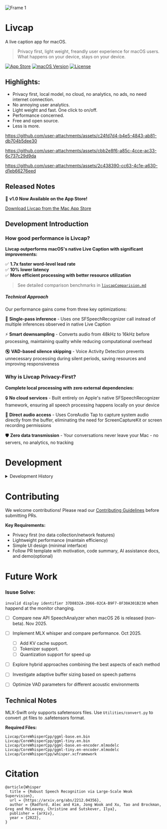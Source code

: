 
![Frame 1](https://github.com/user-attachments/assets/2146ec4c-28a3-431e-89f8-7cf505e40066)


# Livcap


A live caption app for macOS. 
>Privacy first, light weight, freandly user experience for macOS users.
>What happens on your device, stays on your device. 


[![App Store](https://img.shields.io/badge/App%20Store-Available%20Now-blue?style=for-the-badge&logo=apple&logoColor=white)](https://apps.apple.com/us/app/livcap/id6748108138?mt=12)  [![macOS Version](https://img.shields.io/badge/macOS-15.0+-red?style=for-the-badge&logo=apple&logoColor=white)](https://www.apple.com/macos/) [![License](https://img.shields.io/badge/License-MIT-green?style=for-the-badge)](LICENSE)


## Highlights:
- Privacy first, local model, no cloud, no analytics, no ads, no need internet connection. 
- No annoying user analytics.
- Light weight and fast. One click to on/off.
- Performance concerned. 
- Free and open source. 
- Less is more. 






https://github.com/user-attachments/assets/c24fd7d4-b4e5-4843-ab81-db704b5dee30




https://github.com/user-attachments/assets/cbb2e8f6-a85c-4cce-ac33-6c737c29d9da


https://github.com/user-attachments/assets/2c438390-cc63-4c1e-a630-d1eb66276eed



## Released Notes
🎉 **v1.0 Now Available on the App Store!**

[Download Livcap from the Mac App Store](https://apps.apple.com/us/app/livcap/id6748108138?mt=12) 



## Development Introduction

### How good performance is Livcap? 


**Livcap outperforms macOS's native Live Caption with significant improvements:**

✅ **1.7x faster word-level lead rate**  
✅ **10% lower latency**  
✅ **More efficient processing with better resource utilization**

> See detailed comparison benchmarks in [`livcapComparision.md`](livcapComparision.md)

##### Technical Approach

Our performance gains come from three key optimizations:

🎯 **Single-pass inference** - Uses one SFSpeechRecognizer call instead of multiple inferences observed in native Live Caption

⚡ **Smart downsampling** - Converts audio from 48kHz to 16kHz before processing, maintaining quality while reducing computational overhead

🔇 **VAD-based silence skipping** - Voice Activity Detection prevents unnecessary processing during silent periods, saving resources and improving responsiveness 


### Why is Livcap Privacy-First?

**Complete local processing with zero external dependencies:**

🔒 **No cloud services** - Built entirely on Apple's native SFSpeechRecognizer framework, ensuring all speech processing happens locally on your device

🎵 **Direct audio access** - Uses CoreAudio Tap to capture system audio directly from the buffer, eliminating the need for ScreenCaptureKit or screen recording permissions

🛡️ **Zero data transmission** - Your conversations never leave your Mac - no servers, no analytics, no tracking 





# Development 




<details>
<summary>Development History</summary>



## History Highlight
- Compare the whisper.cpp and built-in SFSpeechRecognizer. 
- 3 Approaches audio arch: 
  - VAD-Based Silence Detection
  - 5-Second Fixed Sliding Windows  
  - 30-Second WhisperLive-Inspired Buffer


## Permission issue:
`tccutil reset All com.xxx.xx`

## Current Implementation:
Based on SFSpeechRecognizer from the apple built-in framework. 

## 3 Approaches Considerations History

<details>
<summary>Approach 1: VAD-Based Silence Detection ✅ **Most Reliable**</summary>

**Files:** `BufferManager.swift`, `VADProcessor.swift`, `EnhancedVAD.swift`

**How it works:**
- Accumulates speech until 3 consecutive silence frames
- Triggers inference on speech end or 15s maximum
- RMS threshold (0.01) with asymmetric hysteresis

**Characteristics:** Event-driven, variable buffer, speech-only segments

**Status:** ✅ Best balance of quality and usability

**Limitations:** Variable latency, potential word cutoff, VAD tuning needed
</details>

<details>
<summary>Approach 2: 5-Second Sliding Windows ❌ **Word-Level Chaos**</summary>

**Files:** `ContinuousStreamManager.swift`, `TranscriptionStabilizationManager.swift`

**How it works:**
- 5s sliding window with 1s stride (4s overlap)
- LocalAgreement algorithm for word-level stabilization
- Temporal overlap analysis for conflicts

**Characteristics:** Fixed 1s intervals, 5s buffer, word-level matching

**Status:** ❌ Overlap analysis creates transcription instability

**Limitations:** Complex word matching, frequent text changes, poor readability
</details>

<details>
<summary>Approach 3: 30-Second WhisperLive ❌ **High Latency**</summary>

**Files:** `WhisperLiveContinuousManager.swift`, `WhisperLiveAudioBuffer.swift`

**How it works:**
- Continuous 30s audio buffer
- 1s inference intervals with smart trimming
- Pre-inference VAD for speech extraction

**Characteristics:** Fixed 1s intervals, 30s context, maximum Whisper context

**Status:** ❌ >2s latency unsuitable for real-time

**Limitations:** Excessive latency, high overhead, memory intensive
</details>

## Current Conclusions

After extensive testing of all three approaches:

1. **Approach 1 (VAD-Based)** is currently the most practical solution, providing the best balance of quality and usability despite variable latency.

2. **Approach 2 (5s Sliding)** suffers from word-level chaos due to complex overlap analysis, making transcriptions unstable and hard to read.

3. **Approach 3 (30s WhisperLive)** provides excellent context but has unacceptable latency (>2s) for real-time applications.

<details>
<summary>Comparison Chart</summary>

| Aspect | Approach 1: VAD-Based | Approach 2: 5s Sliding | Approach 3: 30s WhisperLive |
|--------|----------------------|------------------------|---------------------------|
| **Trigger** | Silence detection | Fixed 1s intervals | Fixed 1s intervals |
| **Buffer Size** | Variable (up to 15s) | Fixed 5s sliding | Variable (0-30s) |
| **Overlap** | None | 4s temporal overlap | Continuous context |
| **Latency** | Variable (silence-dependent) | Predictable 1s | Predictable 1s |
| **Context** | Speech segments only | 5s windows | Maximum 30s context |
| **Stabilization** | None | LocalAgreement | Pre-inference VAD |

</details>
</details>

# Contributing

We welcome contributions! Please read our [Contributing Guidelines](CONTRIBUTION.md) before submitting PRs.

**Key Requirements:**
- Privacy first (no data collection/network features)
- Lightweight performance (maintain efficiency) 
- Simple UI design (minimal interface)
- Follow PR template with motivation, code summary, AI assistance docs, and demo(optional)

# Future Work

### Isuse Solve: 
`invalid display identifier 37D8832A-2D66-02CA-B9F7-8F30A301B230` when happend at the monitor changing. 

- [ ] Compare new API SpeechAnalyzer when macOS 26 is released (non-beta). Nov 2025.
- [ ] Implement MLX whisper and compare performance. Oct 2025.
   - [ ] Add KV cache support. 
   - [ ] Tokenizer support. 
   - [ ] Quantization support for speed up 
- [ ] Explore hybrid approaches combining the best aspects of each method
- [ ] Investigate adaptive buffer sizing based on speech patterns
- [ ] Optimize VAD parameters for different acoustic environments


## Technical Notes

MLX-Swift only supports safetensors files. Use `Utilities/convert.py` to convert .pt files to .safetensors format.

**Required Files:**
```
Livcap/CoreWhisperCpp/ggml-base.en.bin
Livcap/CoreWhisperCpp/ggml-tiny.en.bin
Livcap/CoreWhisperCpp/ggml-base.en-encoder.mlmodelc
Livcap/CoreWhisperCpp/ggml-tiny.en-encoder.mlmodelc
Livcap/CoreWhisperCpp/whisper.xcframework
```

# Citation

```
@article{Whisper
  title = {Robust Speech Recognition via Large-Scale Weak Supervision},
  url = {https://arxiv.org/abs/2212.04356},
  author = {Radford, Alec and Kim, Jong Wook and Xu, Tao and Brockman, Greg and McLeavey, Christine and Sutskever, Ilya},
  publisher = {arXiv},
  year = {2022},
}
```
